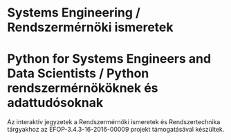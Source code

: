 # Systems Engineering / Rendszermérnöki ismeretek 
# Python for Systems Engineers and Data Scientists / Python rendszermérnököknek és adattudósoknak

Az interaktív jegyzetek a Rendszermérnöki ismeretek és Rendszertechnika tárgyakhoz 
az EFOP-3.4.3-16-2016-00009 projekt támogatásával készültek. 
